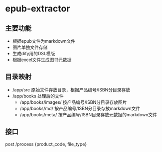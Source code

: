 # epub-extractor

## 主要功能
- 根据epub文件为markdown文件
- 图片单独文件存储
- 生成dify用的DSL模版
- 根据excel文件生成图书元数据

## 目录映射
- /app/src 原始文件存放目录，根据产品编号/ISBN分目录存放
- /app/books 处理后的文件
  - /app/books/images/ 按产品编号/ISBN分目录存放图片
  - /app/books/md/ 按产品编号/ISBN分目录存放markdown文件
  - /app/books/meta/ 按产品编号/ISBN目录存放元数据的markdown文件

## 接口
post /process {product_code, file_type}

